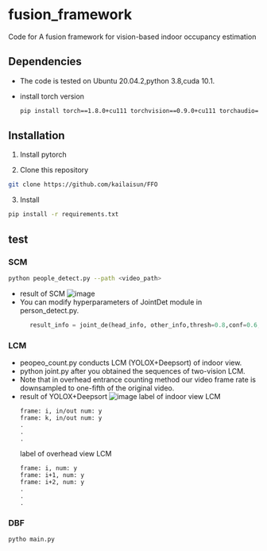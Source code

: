 # fusion_framework
Code for A fusion framework for vision-based indoor occupancy estimation

## Dependencies
- The code is tested on Ubuntu 20.04.2,python 3.8,cuda 10.1.

- install torch version 

  ```bash
  pip install torch==1.8.0+cu111 torchvision==0.9.0+cu111 torchaudio==0.8.0 -f https://download.pytorch.org/whl/torch_stable.html
  ```



## Installation
 1. Install pytorch

 2. Clone this repository
  ```bash
  git clone https://github.com/kailaisun/FFO
  ```
 3. Install 
  ```bash
  pip install -r requirements.txt
  ```
  

## test
### SCM 

```Bash
python people_detect.py --path <video_path>
```
- result of SCM
![image](https://github.com/kailaisun/FFO/gif/1.gif)
- You can modify hyperparameters of JointDet module in person_detect.py.
```python 
      result_info = joint_de(head_info, other_info,thresh=0.8,conf=0.6,thresh1=0.8)  #line 50
```
### LCM
- peopeo_count.py conducts LCM (YOLOX+Deepsort) of indoor view.
- python joint.py after you obtained the sequences of two-vision LCM.
- Note that in overhead entrance counting method our video frame rate is downsampled to one-fifth of the original video.
- result of YOLOX+Deepsort
![image](https://github.com/kailaisun/FFO/gif/2.gif) 
    label of indoor view LCM
    ```
    frame: i, in/out num: y
    frame: k, in/out num: y
    .
    .
    .
    ```
    label of overhead view LCM
    ```
    frame: i, num: y
    frame: i+1, num: y
    frame: i+2, num: y
    .
    .
    .
    ```

### DBF

```bash 
pytho main.py
```

